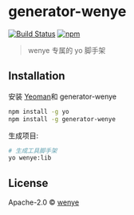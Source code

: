 # generator-wenye

[![Build Status](https://travis-ci.org/wenye123/generator-wenye.svg?branch=master)](https://travis-ci.org/wenye123/generator-wenye)
[![npm](https://badge.fury.io/js/generator-wenye.svg)](https://travis-ci.com/wenye123/generator-wenye)

> wenye 专属的 yo 脚手架

## Installation

安装 [Yeoman](http://yeoman.io)和 generator-wenye

```bash
npm install -g yo
npm install -g generator-wenye
```

生成项目: 

```bash
# 生成工具脚手架
yo wenye:lib
```

## License

Apache-2.0 © [wenye](https://github.com/wenye123)
